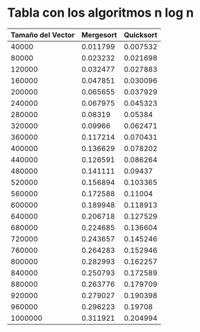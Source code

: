 # Tabla con los algoritmos n log n

| Tamaño del Vector | Mergesort | Quicksort |
|-------------------|-----------|-----------|
|40000|0.011799|0.007532|
|80000|0.023232|0.021698|
|120000|0.032477|0.027883|
|160000|0.047851|0.030096|
|200000|0.065655|0.037929|
|240000|0.067975|0.045323|
|280000|0.08319|0.05384|
|320000|0.09966|0.062471|
|360000|0.117214|0.070431|
|400000|0.136629|0.078202|
|440000|0.126591|0.086264|
|480000|0.141111|0.09437|
|520000|0.156894|0.103365|
|560000|0.172588|0.11004|
|600000|0.189948|0.118913|
|640000|0.206718|0.127529|
|680000|0.224685|0.136604|
|720000|0.243657|0.145246|
|760000|0.264283|0.152946|
|800000|0.282993|0.162257|
|840000|0.250793|0.172589|
|880000|0.263776|0.179709|
|920000|0.279027|0.190398|
|960000|0.296223|0.19708|
|1000000|0.311921|0.204994|
